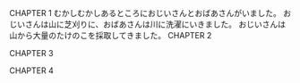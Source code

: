 CHAPTER 1
むかしむかしあるところにおじいさんとおばあさんがいました。
おじいさんは山に芝刈りに、おばあさんは川に洗濯にいきました。
おじいさんは山から大量のたけのこを採取してきました。
CHAPTER 2

CHAPTER 3

CHAPTER 4
